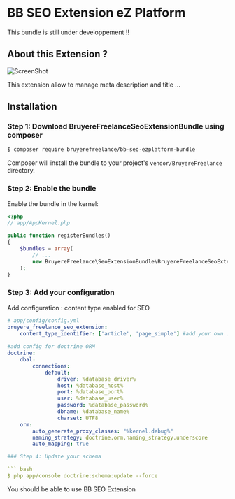 # BB SEO Extension eZ Platform
This bundle is still under developpement !!

## About this Extension ?
![ScreenShot](https://raw.github.com/fundup/bb-seo-ezplatform-bundle/master/screenshot.png)

This extension allow to manage meta description and title ...

## Installation

### Step 1: Download BruyereFreelanceSeoExtensionBundle using composer

``` bash
$ composer require bruyerefreelance/bb-seo-ezplatform-bundle
```

Composer will install the bundle to your project's `vendor/BruyereFreelance` directory.

### Step 2: Enable the bundle

Enable the bundle in the kernel:

``` php
<?php
// app/AppKernel.php

public function registerBundles()
{
    $bundles = array(
        // ...
        new BruyereFreelance\SeoExtensionBundle\BruyereFreelanceSeoExtensionBundle(),
    );
}
```

### Step 3: Add your configuration

Add configuration : content type enabled for SEO
``` yaml
# app/config/config.yml
bruyere_freelance_seo_extension:
    content_type_identifier: ['article', 'page_simple'] #add your own ...
    
#add config for doctrine ORM
doctrine:
    dbal:
        connections:
            default:
                driver: %database_driver%
                host: %database_host%
                port: %database_port%
                user: %database_user%
                password: %database_password%
                dbname: %database_name%
                charset: UTF8
    orm:
        auto_generate_proxy_classes: "%kernel.debug%"
        naming_strategy: doctrine.orm.naming_strategy.underscore
        auto_mapping: true

### Step 4: Update your schema

``` bash
$ php app/console doctrine:schema:update --force
```

You should be able to use BB SEO Extension
